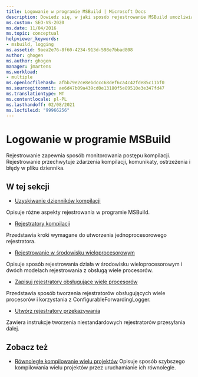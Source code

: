 ```yaml
---
title: Logowanie w programie MSBuild | Microsoft Docs
description: Dowiedz się, w jaki sposób rejestrowanie MSBuild umożliwia monitorowanie postępów kompilacji przez przechwytywanie zdarzeń kompilacji, komunikatów, ostrzeżeń i błędów w pliku dziennika.
ms.custom: SEO-VS-2020
ms.date: 11/04/2016
ms.topic: conceptual
helpviewer_keywords:
- msbuild, logging
ms.assetid: 9aea2e76-8f60-4234-913d-598e7bbad808
author: ghogen
ms.author: ghogen
manager: jmartens
ms.workload:
- multiple
ms.openlocfilehash: afbb79e2ce8ebdccc68def6ca4c42fde85c11bf0
ms.sourcegitcommit: ae6d47b09a439cd0e13180f5e89510e3e347fd47
ms.translationtype: MT
ms.contentlocale: pl-PL
ms.lasthandoff: 02/08/2021
ms.locfileid: "99966256"
---
```

# <a name="logging-in-msbuild"></a>Logowanie w programie MSBuild

Rejestrowanie zapewnia sposób monitorowania postępu kompilacji. Rejestrowanie przechwytuje zdarzenia kompilacji, komunikaty, ostrzeżenia i błędy w pliku dziennika.

## <a name="in-this-section"></a>W tej sekcji

- [Uzyskiwanie dzienników kompilacji](../msbuild/obtaining-build-logs-with-msbuild.md)

 Opisuje różne aspekty rejestrowania w programie MSBuild.

- [Rejestratory kompilacji](../msbuild/build-loggers.md)

 Przedstawia kroki wymagane do utworzenia jednoprocesorowego rejestratora.

- [Rejestrowanie w środowisku wieloprocesorowym](../msbuild/logging-in-a-multi-processor-environment.md)

 Opisuje sposób rejestrowania działa w środowisku wieloprocesorowym i dwóch modelach rejestrowania z obsługą wiele procesorów.

- [Zapisuj rejestratory obsługujące wiele procesorów](../msbuild/writing-multi-processor-aware-loggers.md)

 Przedstawia sposób tworzenia rejestratorów obsługujących wiele procesorów i korzystania z ConfigurableForwardingLogger.

- [Utwórz rejestratory przekazywania](../msbuild/creating-forwarding-loggers.md)

 Zawiera instrukcje tworzenia niestandardowych rejestratorów przesyłania dalej.

## <a name="see-also"></a>Zobacz też

- [Równoległe kompilowanie wielu projektów](../msbuild/building-multiple-projects-in-parallel-with-msbuild.md) Opisuje sposób szybszego kompilowania wielu projektów przez uruchamianie ich równolegle.
